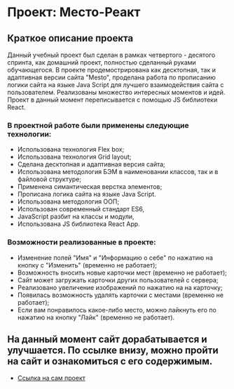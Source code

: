 # Проект: Место-Реакт

## Краткое описание проекта

Данный учебный проект был сделан в рамках четвертого - десятого спринта, как домашний проект, полностью сделанный руками обучающегося. В проекте продемострирована как десктопная, так и адаптивная версии сайта "Mesto", проделана работа по прописанию логики сайта на языке Java Script для лучшего взаимодействия сайта с пользователем. Реализованы множество интересных моментов и идей. Проект в данный момент переписывается с помощью JS библиотеки React.

### В проектной работе были применены следующие технологии:

* Использована технология Flex box;
* Использована технология Grid layout;
* Сделана десктопная и адаптивная версия сайта;
* Использована методология БЭМ в наименовании классов, так и в файловой структуре;
* Применена симантическая верстка элементов;
* Прописана логика сайта на языке Java Script.
* Использована методология ООП;
* Использован современный стандарт ES6,
* JavaScript разбит на классы и модули, 
* Использована JS библиотека React App.


### Возможности реализованные в проекте:
* Изменение полей "Имя" и "Информацию о себе" по нажатию на кнопку с "Изменить" (временно не работает);
* Возможность вносить новые карточки мест (временно не работает);
* Сайт может загружать карточки других пользователей с сервера;
* Реализовано увеличение изображений по нажатию на на карточку;
* Появилась возможность удалять карточки с местами (временно не работает);
* Если вам понравилось какое-либо место, можно лайкнуть его по нажатию на кнопку "Лайк" (временно не работает).

## На данный момент сайт дорабатывается и улучшается. По ссылке внизу, можно пройти на сайт и ознакомиться с его содержимым.


* [Ссылка на сам проект](https://yarmolenko-ruslan.github.io/mesto-react)